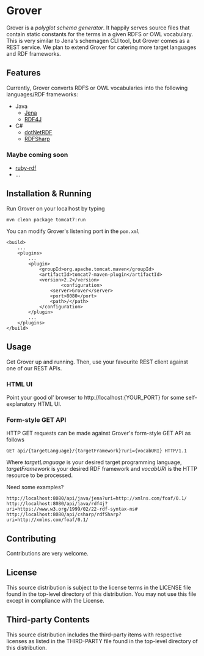 # Grover
Grover is a _polyglot schema generator_. It happily serves source files that contain static constants for the terms in a given RDFS or OWL vocabulary. This is very similar to Jena's schemagen CLI tool, but Grover comes as a REST service. We plan to extend Grover for catering more target languages and RDF frameworks.

## Features
Currently, Grover converts RDFS or OWL vocabularies into the following languages/RDF frameworks:
* Java
	* [Jena](https://jena.apache.org/)
	* [RDF4J](http://rdf4j.org/)
* C#
	* [dotNetRDF](http://dotnetrdf.org/)
	* [RDFSharp](https://rdfsharp.codeplex.com/)

### Maybe coming soon
* [ruby-rdf](https://github.com/ruby-rdf/rdf-vocab)
* ...

## Installation & Running
Run Grover on your localhost by typing
```
mvn clean package tomcat7:run
```

You can modify Grover's listening port in the `pom.xml`
```
<build>
	...
	<plugins>
		...
		<plugin>
			<groupId>org.apache.tomcat.maven</groupId>
			<artifactId>tomcat7-maven-plugin</artifactId>
			<version>2.2</version>  	
            		<configuration>
				<server>Grover</server>
				<port>8080</port>
				<path>/</path>
			</configuration>
		</plugin>
		...
	</plugins>
</build>
```

## Usage
Get Grover up and running. Then, use your favourite REST client against one of our REST APIs.

### HTML UI
Point your good ol' browser to http://localhost:{YOUR_PORT} for some self-explanatory HTML UI.

### Form-style GET API
HTTP GET requests can be made against Grover's form-style GET API as follows
```
GET api/{targetLanguage}/{targetFramework}?uri={vocabURI} HTTP/1.1
```
Where _targetLanguage_ is your desired target programming language, _targetFramework_ is your desired RDF framework and _vocabURI_ is the HTTP resource to be processed.

Need some examples?
```
http://localhost:8080/api/java/jena?uri=http://xmlns.com/foaf/0.1/
http://localhost:8080/api/java/rdf4j?uri=https://www.w3.org/1999/02/22-rdf-syntax-ns#
http://localhost:8080/api/csharp/rdfSharp?uri=http://xmlns.com/foaf/0.1/
```

## Contributing
Contributions are very welcome.

## License
This source distribution is subject to the license terms in the LICENSE file found in the top-level directory of this distribution.
You may not use this file except in compliance with the License.

## Third-party Contents
This source distribution includes the third-party items with respective licenses as listed in the THIRD-PARTY file found in the top-level directory of this distribution.
